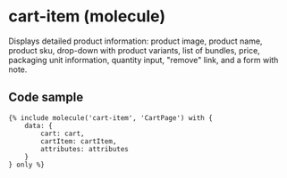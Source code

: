# cart-item (molecule)

Displays detailed product information: product image, product name, product sku, drop-down with product variants, list of bundles, price, packaging unit information, quantity input, "remove" link, and a form with note.

## Code sample

```
{% include molecule('cart-item', 'CartPage') with {
    data: {
        cart: cart,
        cartItem: cartItem,
        attributes: attributes
    }
} only %}
```
